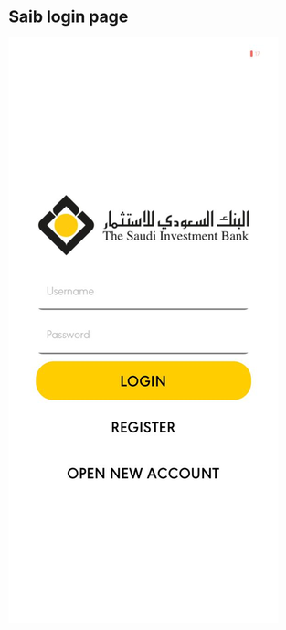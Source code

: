 # Saib login page 


![Screenshot](https://github.com/AbdulazizAlsaif/saib_login_page/blob/master/Screenshot.jpeg)
